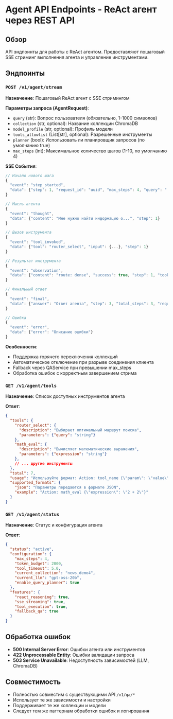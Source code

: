 # Agent API Endpoints - ReAct агент через REST API

## Обзор

API эндпоинты для работы с ReAct агентом. Предоставляют пошаговый SSE стриминг выполнения агента и управление инструментами.

## Эндпоинты

### `POST /v1/agent/stream`

**Назначение**: Пошаговый ReAct агент с SSE стримингом

**Параметры запроса (AgentRequest)**:
- `query` (str): Вопрос пользователя (обязательно, 1-1000 символов)
- `collection` (str, optional): Название коллекции ChromaDB
- `model_profile` (str, optional): Профиль модели
- `tools_allowlist` (List[str], optional): Разрешенные инструменты
- `planner` (bool): Использовать ли планировщик запросов (по умолчанию true)
- `max_steps` (int): Максимальное количество шагов (1-10, по умолчанию 4)

**SSE События**:
```typescript
// Начало нового шага
{
  "event": "step_started",
  "data": {"step": 1, "request_id": "uuid", "max_steps": 4, "query": "..."}
}

// Мысль агента
{
  "event": "thought", 
  "data": {"content": "Мне нужно найти информацию о...", "step": 1}
}

// Вызов инструмента
{
  "event": "tool_invoked",
  "data": {"tool": "router_select", "input": {...}, "step": 1}
}

// Результат инструмента
{
  "event": "observation",
  "data": {"content": "route: dense", "success": true, "step": 1, "took_ms": 150}
}

// Финальный ответ
{
  "event": "final",
  "data": {"answer": "Ответ агента", "step": 3, "total_steps": 3, "request_id": "uuid"}
}

// Ошибка
{
  "event": "error",
  "data": {"error": "Описание ошибки"}
}
```

**Особенности**:
- Поддержка горячего переключения коллекций
- Автоматическое отключение при разрыве соединения клиента
- Fallback через QAService при превышении max_steps
- Обработка ошибок с корректным завершением стрима

### `GET /v1/agent/tools`

**Назначение**: Список доступных инструментов агента

**Ответ**:
```json
{
  "tools": {
    "router_select": {
      "description": "Выбирает оптимальный маршрут поиска",
      "parameters": {"query": "string"}
    },
    "math_eval": {
      "description": "Вычисляет математические выражения",
      "parameters": {"expression": "string"}
    },
    // ... другие инструменты
  },
  "total": 7,
  "usage": "Используйте формат: Action: tool_name {\"param\": \"value\"}",
  "supported_formats": {
    "json": "Параметры передаются в формате JSON",
    "example": "Action: math_eval {\"expression\": \"2 + 2\"}"
  }
}
```

### `GET /v1/agent/status`

**Назначение**: Статус и конфигурация агента

**Ответ**:
```json
{
  "status": "active",
  "configuration": {
    "max_steps": 4,
    "token_budget": 2000,
    "tool_timeout": 5.0,
    "current_collection": "news_demo4",
    "current_llm": "gpt-oss-20b",
    "enable_query_planner": true
  },
  "features": {
    "react_reasoning": true,
    "sse_streaming": true,
    "tool_execution": true,
    "fallback_qa": true
  }
}
```

## Обработка ошибок

- **500 Internal Server Error**: Ошибки агента или инструментов
- **422 Unprocessable Entity**: Ошибки валидации запроса
- **503 Service Unavailable**: Недоступность зависимостей (LLM, ChromaDB)

## Совместимость

- Полностью совместим с существующими API `/v1/qa/*`
- Использует те же зависимости и настройки
- Поддерживает те же коллекции и модели
- Следует тем же паттернам обработки ошибок и логирования
